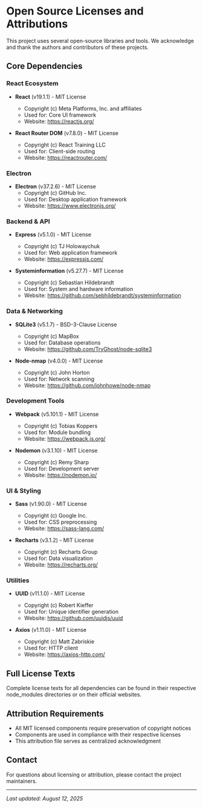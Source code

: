 # Open Source Licenses and Attributions

This project uses several open-source libraries and tools. We acknowledge and thank the authors and contributors of these projects.

## Core Dependencies

### React Ecosystem
- **React** (v19.1.1) - MIT License
  - Copyright (c) Meta Platforms, Inc. and affiliates
  - Used for: Core UI framework
  - Website: https://reactjs.org/

- **React Router DOM** (v7.8.0) - MIT License
  - Copyright (c) React Training LLC
  - Used for: Client-side routing
  - Website: https://reactrouter.com/

### Electron
- **Electron** (v37.2.6) - MIT License
  - Copyright (c) GitHub Inc.
  - Used for: Desktop application framework
  - Website: https://www.electronjs.org/

### Backend & API
- **Express** (v5.1.0) - MIT License
  - Copyright (c) TJ Holowaychuk
  - Used for: Web application framework
  - Website: https://expressjs.com/

- **Systeminformation** (v5.27.7) - MIT License
  - Copyright (c) Sebastian Hildebrandt
  - Used for: System and hardware information
  - Website: https://github.com/sebhildebrandt/systeminformation

### Data & Networking
- **SQLite3** (v5.1.7) - BSD-3-Clause License
  - Copyright (c) MapBox
  - Used for: Database operations
  - Website: https://github.com/TryGhost/node-sqlite3

- **Node-nmap** (v4.0.0) - MIT License
  - Copyright (c) John Horton
  - Used for: Network scanning
  - Website: https://github.com/johnhowe/node-nmap

### Development Tools
- **Webpack** (v5.101.1) - MIT License
  - Copyright (c) Tobias Koppers
  - Used for: Module bundling
  - Website: https://webpack.js.org/

- **Nodemon** (v3.1.10) - MIT License
  - Copyright (c) Remy Sharp
  - Used for: Development server
  - Website: https://nodemon.io/

### UI & Styling
- **Sass** (v1.90.0) - MIT License
  - Copyright (c) Google Inc.
  - Used for: CSS preprocessing
  - Website: https://sass-lang.com/

- **Recharts** (v3.1.2) - MIT License
  - Copyright (c) Recharts Group
  - Used for: Data visualization
  - Website: https://recharts.org/

### Utilities
- **UUID** (v11.1.0) - MIT License
  - Copyright (c) Robert Kieffer
  - Used for: Unique identifier generation
  - Website: https://github.com/uuidjs/uuid

- **Axios** (v1.11.0) - MIT License
  - Copyright (c) Matt Zabriskie
  - Used for: HTTP client
  - Website: https://axios-http.com/

## Full License Texts

Complete license texts for all dependencies can be found in their respective node_modules directories or on their official websites.

## Attribution Requirements

- All MIT licensed components require preservation of copyright notices
- Components are used in compliance with their respective licenses
- This attribution file serves as centralized acknowledgment

## Contact

For questions about licensing or attribution, please contact the project maintainers.

---
*Last updated: August 12, 2025*
